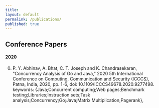```yaml
---
title:
layout: default
permalink: /publications/
published: true
---
```


## Conference Papers

#### 2020
0. P. Y. Abhinav, A. Bhat, C. T. Joseph and K. Chandrasekaran, "Concurrency Analysis of Go and Java," 2020 5th International Conference on Computing, Communication and Security (ICCCS), Patna, India, 2020, pp. 1-6, doi: 10.1109/ICCCS49678.2020.9277498. keywords: {Java;Concurrent computing;Web pages;Benchmark testing;Libraries;Instruction sets;Task analysis;Concurrency;Go;Java;Matrix Multiplication;Pagerank},


